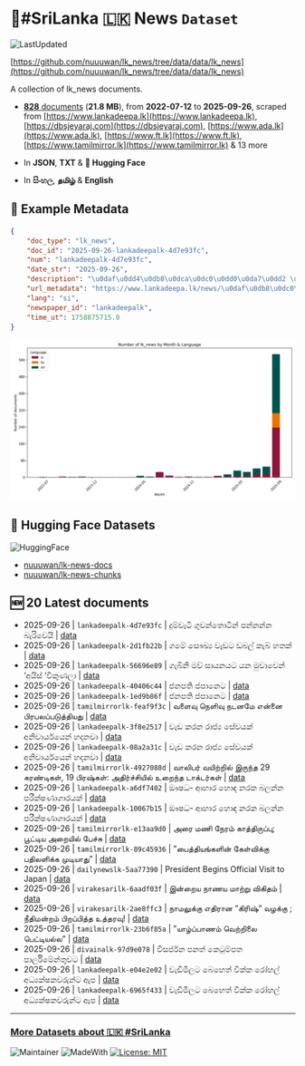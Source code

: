 # 📄#SriLanka 🇱🇰 News `Dataset`

![LastUpdated](https://img.shields.io/badge/last_updated-2025--09--26_14:19:13-green)

[https://github.com/nuuuwan/lk_news/tree/data/data/lk_news](https://github.com/nuuuwan/lk_news/tree/data/data/lk_news)

A collection of lk_news documents.

- [**828** documents](https://github.com/nuuuwan/lk_news/tree/data/data/lk_news) (**21.8 MB**), from **2022-07-12** to **2025-09-26**, scraped from [https://www.lankadeepa.lk](https://www.lankadeepa.lk), [https://dbsjeyaraj.com](https://dbsjeyaraj.com), [https://www.ada.lk](https://www.ada.lk), [https://www.ft.lk](https://www.ft.lk), [https://www.tamilmirror.lk](https://www.tamilmirror.lk) & 13 more

- In **JSON**, **TXT** & **🤗 Hugging Face**

- In **සිංහල**, **தமிழ்** & **English**

## 📝 Example Metadata

```json
{
    "doc_type": "lk_news",
    "doc_id": "2025-09-26-lankadeepalk-4d7e93fc",
    "num": "lankadeepalk-4d7e93fc",
    "date_str": "2025-09-26",
    "description": "\u0daf\u0dd4\u0db8\u0dca\u0dc0\u0dd0\u0da7\u0dd2 \u0d9c\u0dd4\u0dc0\u0db1\u0dca\u0dad\u0ddc\u0da7\u0dd2\u0db1\u0dca \u0db4\u0db1\u0dca\u0db1\u0db1\u0dca\u0db1 \u0db6\u0dd0\u0dbb\u0dd2\u0dc0\u0dd9\u0dba\u0dd2",
    "url_metadata": "https://www.lankadeepa.lk/news/\u0daf\u0db8\u0dc0\u0da7-\u0d9c\u0dc0\u0db1\u0dad\u0da7\u0db1-\u0db4\u0db1\u0db1\u0db1\u0db1-\u0db6\u0dbb\u0dc0\u0dba/101-680274",
    "lang": "si",
    "newspaper_id": "lankadeepalk",
    "time_ut": 1758875715.0
}
```

![Chart](https://raw.githubusercontent.com/nuuuwan/lk_news/refs/heads/data/data/lk_news/docs_by_month_and_lang.png)

## 🤗 Hugging Face Datasets

![HuggingFace](https://img.shields.io/badge/-HuggingFace-FDEE21?style=for-the-badge&logo=HuggingFace)

- [nuuuwan/lk-news-docs](https://huggingface.co/datasets/nuuuwan/lk-news-docs)
- [nuuuwan/lk-news-chunks](https://huggingface.co/datasets/nuuuwan/lk-news-chunks)

## 🆕 20 Latest documents

- 2025-09-26 | `lankadeepalk-4d7e93fc` | දුම්වැටි ගුවන්තොටින් පන්නන්න බැරිවෙයි | [data](https://github.com/nuuuwan/lk_news/tree/data/data/lk_news/2020s/2025/2025-09-26-lankadeepalk-4d7e93fc)
- 2025-09-26 | `lankadeepalk-2d1fb22b` | ගමේ සෞඛ්‍ය වැඩට ඩබල් කැබ් හතක් | [data](https://github.com/nuuuwan/lk_news/tree/data/data/lk_news/2020s/2025/2025-09-26-lankadeepalk-2d1fb22b)
- 2025-09-26 | `lankadeepalk-56696e89` | ගැබිනි මව් සායනයට යන මුවාවෙන් ‘අයිස් ‘විකුණලා | [data](https://github.com/nuuuwan/lk_news/tree/data/data/lk_news/2020s/2025/2025-09-26-lankadeepalk-56696e89)
- 2025-09-26 | `lankadeepalk-40406c44` | ජනපති ජපානෙට | [data](https://github.com/nuuuwan/lk_news/tree/data/data/lk_news/2020s/2025/2025-09-26-lankadeepalk-40406c44)
- 2025-09-26 | `lankadeepalk-1ed9b86f` | ජනපති ජපානෙට | [data](https://github.com/nuuuwan/lk_news/tree/data/data/lk_news/2020s/2025/2025-09-26-lankadeepalk-1ed9b86f)
- 2025-09-26 | `tamilmirrorlk-feaf9f3c` | வளைவு நெளிவு நடனமே என்னை பிரபலப்படுத்தியது | [data](https://github.com/nuuuwan/lk_news/tree/data/data/lk_news/2020s/2025/2025-09-26-tamilmirrorlk-feaf9f3c)
- 2025-09-26 | `lankadeepalk-3f8e2517` | වැඩ කරන රාජ්‍ය සේවයක් අනිවාර්යයෙන් හදනවා | [data](https://github.com/nuuuwan/lk_news/tree/data/data/lk_news/2020s/2025/2025-09-26-lankadeepalk-3f8e2517)
- 2025-09-26 | `lankadeepalk-08a2a31c` | වැඩ කරන රාජ්‍ය සේවයක් අනිවාර්යයෙන් හදනවා | [data](https://github.com/nuuuwan/lk_news/tree/data/data/lk_news/2020s/2025/2025-09-26-lankadeepalk-08a2a31c)
- 2025-09-26 | `tamilmirrorlk-4927088d` | வாலிபர் வயிற்றில் இருந்த 29 கரண்டிகள், 19 பிரஷ்கள்: அதிர்ச்சியில் உறைந்த டாக்டர்கள் | [data](https://github.com/nuuuwan/lk_news/tree/data/data/lk_news/2020s/2025/2025-09-26-tamilmirrorlk-4927088d)
- 2025-09-26 | `lankadeepalk-a6df7402` | ඖෂධ- ආහාර හොඳ නරක බලන්න පරීක්ෂණාගාරයක් | [data](https://github.com/nuuuwan/lk_news/tree/data/data/lk_news/2020s/2025/2025-09-26-lankadeepalk-a6df7402)
- 2025-09-26 | `lankadeepalk-10067b15` | ඖෂධ- ආහාර හොඳ නරක බලන්න පරීක්ෂණාගාරයක් | [data](https://github.com/nuuuwan/lk_news/tree/data/data/lk_news/2020s/2025/2025-09-26-lankadeepalk-10067b15)
- 2025-09-26 | `tamilmirrorlk-e13aa9d0` | அரை மணி நேரம் காத்திருப்பு; பூட்டிய அறையில் பேச்சு | [data](https://github.com/nuuuwan/lk_news/tree/data/data/lk_news/2020s/2025/2025-09-26-tamilmirrorlk-e13aa9d0)
- 2025-09-26 | `tamilmirrorlk-89c45936` | ”பைத்தியங்களின் கேள்விக்கு பதிலளிக்க முடியாது” | [data](https://github.com/nuuuwan/lk_news/tree/data/data/lk_news/2020s/2025/2025-09-26-tamilmirrorlk-89c45936)
- 2025-09-26 | `dailynewslk-5aa77390` | President Begins Official Visit to Japan | [data](https://github.com/nuuuwan/lk_news/tree/data/data/lk_news/2020s/2025/2025-09-26-dailynewslk-5aa77390)
- 2025-09-26 | `virakesarilk-6aadf03f` | இன்றைய நாணய மாற்று விகிதம் | [data](https://github.com/nuuuwan/lk_news/tree/data/data/lk_news/2020s/2025/2025-09-26-virakesarilk-6aadf03f)
- 2025-09-26 | `virakesarilk-2ae8ffc3` | நாமலுக்கு எதிரான “கிரிஷ்“ வழக்கு ; நீதிமன்றம் பிறப்பித்த உத்தரவு! | [data](https://github.com/nuuuwan/lk_news/tree/data/data/lk_news/2020s/2025/2025-09-26-virakesarilk-2ae8ffc3)
- 2025-09-26 | `tamilmirrorlk-23b6f85a` | ”யாழ்ப்பாணம் வெற்றிலை பெட்டியல்ல” | [data](https://github.com/nuuuwan/lk_news/tree/data/data/lk_news/2020s/2025/2025-09-26-tamilmirrorlk-23b6f85a)
- 2025-09-26 | `divainalk-97d9e078` | විසර්ජන පනත් කෙටුම්පත පාර්ලිමේන්තුවට | [data](https://github.com/nuuuwan/lk_news/tree/data/data/lk_news/2020s/2025/2025-09-26-divainalk-97d9e078)
- 2025-09-26 | `lankadeepalk-e04e2e02` | වැඩිමිලට බෙහෙත් වික්ක රෝහල් අධ්‍යක්ෂකවරුන්ට   ඇප | [data](https://github.com/nuuuwan/lk_news/tree/data/data/lk_news/2020s/2025/2025-09-26-lankadeepalk-e04e2e02)
- 2025-09-26 | `lankadeepalk-6965f433` | වැඩිමිලට බෙහෙත් වික්ක රෝහල් අධ්‍යක්ෂකවරුන්ට   ඇප | [data](https://github.com/nuuuwan/lk_news/tree/data/data/lk_news/2020s/2025/2025-09-26-lankadeepalk-6965f433)

---

### [More Datasets about 🇱🇰 #SriLanka](https://github.com/nuuuwan/lk_datasets)

![Maintainer](https://img.shields.io/badge/maintainer-nuuuwan-red)
![MadeWith](https://img.shields.io/badge/made_with-python-blue)
[![License: MIT](https://img.shields.io/badge/License-MIT-yellow.svg)](https://opensource.org/licenses/MIT)
